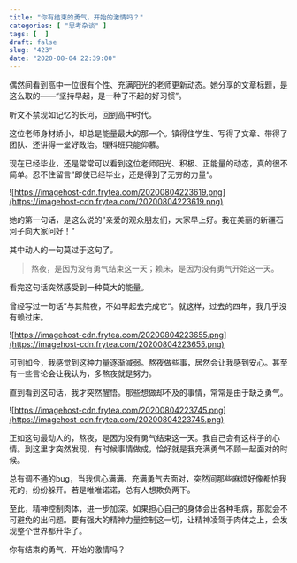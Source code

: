 ```yaml
---
title: "你有结束的勇气，开始的激情吗？"
categories: [ "思考杂谈" ]
tags: [  ]
draft: false
slug: "423"
date: "2020-08-04 22:39:00"
---
```


偶然间看到高中一位很有个性、充满阳光的老师更新动态。她分享的文章标题，是这么取的——“坚持早起，是一种了不起的好习惯”。

听文不禁现如记忆的长河，回到高中时代。

这位老师身材娇小，却总是能量最大的那一个。镇得住学生、写得了文章、带得了团队、还讲得一堂好政治。理科班只能仰慕。

现在已经毕业，还是常常可以看到这位老师阳光、积极、正能量的动态，真的很不简单。忍不住留言”即使已经毕业，还是得到了无穷的力量“。

![https://imagehost-cdn.frytea.com/20200804223619.png](https://imagehost-cdn.frytea.com/20200804223619.png)

她的第一句话，是这么说的”亲爱的观众朋友们，大家早上好。我在美丽的新疆石河子向大家问好！“

其中动人的一句莫过于这句了。

> 熬夜，是因为没有勇气结束这一天；赖床，是因为没有勇气开始这一天。

看完这句话突然感受到一种莫大的能量。

曾经写过一句话”与其熬夜，不如早起去完成它“。就这样，过去的四年，我几乎没有赖过床。

![https://imagehost-cdn.frytea.com/20200804223655.png](https://imagehost-cdn.frytea.com/20200804223655.png)

可到如今，我感觉到这种力量逐渐减弱。熬夜做些事，居然会让我感到安心。甚至有一些言论会让我认为，多熬夜就是努力。

直到看到这句话，我才突然醒悟。那些想做却不及的事情，常常是由于缺乏勇气。


![https://imagehost-cdn.frytea.com/20200804223745.png](https://imagehost-cdn.frytea.com/20200804223745.png)

正如这句最动人的，熬夜，是因为没有勇气结束这一天。我自己会有这样子的心情。到这里才突然发现，有时候事情做成，恰好就是我充满勇气不顾一起面对的时候。

总有调不通的bug，当我信心满满、充满勇气去面对，突然间那些麻烦好像都怕我死的，纷纷躲开。若是唯唯诺诺，总有人想欺负两下。

至此，精神控制肉体，进一步加深。如果担心自己的身体会出各种毛病，那就会不可避免的出问题。要有强大的精神力量控制这一切，让精神凌驾于肉体之上，会发现整个世界都升华了。

你有结束的勇气，开始的激情吗？